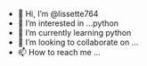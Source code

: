 - 👋 Hi, I’m @lissette764
- 👀 I’m interested in ...python
- 🌱 I’m currently learning  python
- 💞️ I’m looking to collaborate on ...
- 📫 How to reach me ...

<!---
lissette764/lissette764 is a ✨ special ✨ repository because its `README.md` (this file) appears on your GitHub profile.
You can click the Preview link to take a look at your changes.
--->
